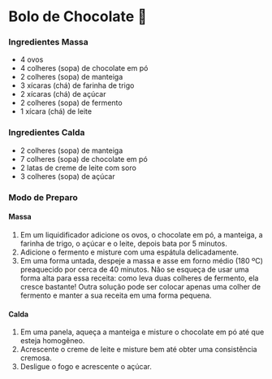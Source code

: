 # Bolo de Chocolate 🍫



 ### Ingredientes Massa

- 4 ovos
- 4 colheres (sopa) de chocolate em pó
- 2 colheres (sopa) de manteiga
- 3 xícaras (chá) de farinha de trigo
- 2 xícaras (chá) de açúcar
- 2 colheres (sopa) de fermento
- 1 xícara (chá) de leite

### Ingredientes Calda

- 2 colheres (sopa) de manteiga
- 7 colheres (sopa) de chocolate em pó
- 2 latas de creme de leite com soro
- 3 colheres (sopa) de açúcar

### Modo de Preparo

#### Massa

1. Em um liquidificador adicione os ovos, o chocolate em pó, a manteiga, a farinha de trigo, o açúcar e o leite, depois bata por 5 minutos.
2. Adicione o fermento e misture com uma espátula delicadamente.
3. Em uma forma untada, despeje a massa e asse em forno médio (180 ºC) preaquecido por cerca de 40 minutos. Não se esqueça de usar uma forma alta para essa receita: como leva duas colheres de fermento, ela cresce bastante! Outra solução pode ser colocar apenas uma colher de fermento e manter a sua receita em uma forma pequena.

#### Calda

1. Em uma panela, aqueça a manteiga e misture o chocolate em pó até que esteja homogêneo.
2. Acrescente o creme de leite e misture bem até obter uma consistência cremosa.
3. Desligue o fogo e acrescente o açúcar.
